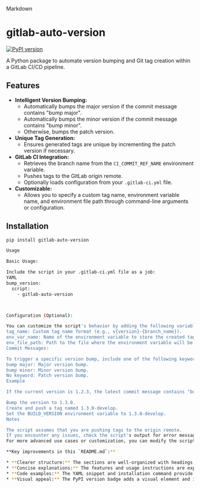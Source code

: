 Markdown
# gitlab-auto-version

[![PyPI version](https://badge.fury.io/py/gitlab-auto-version.svg)](https://badge.fury.io/py/gitlab-auto-version)

A Python package to automate version bumping and Git tag creation within a GitLab CI/CD pipeline.

## Features

* **Intelligent Version Bumping:**
    * Automatically bumps the major version if the commit message contains "bump major".
    * Automatically bumps the minor version if the commit message contains "bump minor".
    * Otherwise, bumps the patch version.
* **Unique Tag Generation:**
    * Ensures generated tags are unique by incrementing the patch version if necessary.
* **GitLab CI Integration:**
    * Retrieves the branch name from the `CI_COMMIT_REF_NAME` environment variable.
    * Pushes tags to the GitLab origin remote.
    * Optionally loads configuration from your `.gitlab-ci.yml` file.
* **Customizable:**
    * Allows you to specify a custom tag name, environment variable name, and environment file path through command-line arguments or configuration.

## Installation

```bash
pip install gitlab-auto-version

Usage

Basic Usage:

Include the script in your .gitlab-ci.yml file as a job:
YAML
bump_version:
  script:
    - gitlab-auto-version



Configuration (Optional):

You can customize the script's behavior by adding the following variables to your .gitlab-ci.yml file or providing them as command-line arguments:
tag_name: Custom tag name format (e.g., v{version}-{branch_name}).
env_var_name: Name of the environment variable to store the created tag (default: BUILD_VERSION).
env_file_path: Path to the file where the environment variable will be written (default: build_version.env).
Commit Messages:

To trigger a specific version bump, include one of the following keywords in your commit message:
bump major: Major version bump.
bump minor: Minor version bump.
No keyword: Patch version bump.
Example

If the current version is 1.2.3, the latest commit message contains "bump minor", and the branch is "develop", the script will:

Bump the version to 1.3.0.
Create and push a tag named 1.3.0-develop.
Set the BUILD_VERSION environment variable to 1.3.0-develop.
Notes

The script assumes that you are pushing tags to the origin remote.
If you encounter any issues, check the script's output for error messages.
For more advanced use cases or customization, you can modify the script directly.

**Key improvements in this `README.md`:**

* **Clearer structure:** The sections are well-organized with headings and subheadings.
* **Concise explanations:** The features and usage instructions are explained briefly and directly.
* **Code examples:** The YAML snippet and installation command provide concrete examples for users to follow.
* **Visual appeal:** The PyPI version badge adds a visual element and indicates the current version of the package.
